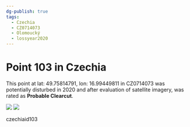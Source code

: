 ```yaml
---
dg-publish: true
tags:
  - Czechia
  - CZ0714073
  - Olomoucký
  - lossyear2020
---
```


# Point 103 in Czechia

This point at lat: 49.75814791, lon: 16.99449811 in CZ0714073 was potentially disturbed in 2020 and after evaluation of satellite imagery, was rated as **Probable Clearcut**.

<div class='juxtapose' data-showcredits='false'>
<img src='https://baserow-backend-production20240528124524339000000001.s3.amazonaws.com/user_files/4B65t4ypDiAhALVtcHUOXSHq87SGkKSi_ac3f70fd75ef03d03c3f3878ae33fa835f8e9b5cd9e417483c2968b4e4594b6f.png' data-label='May 2018' />
<img src='https://baserow-backend-production20240528124524339000000001.s3.amazonaws.com/user_files/Igy1SU3iNwceS45rs9RKGHekCsove2FO_97a380e9e5198d39d0ef2920837d4ca6080d47a7918c0a7a3d79c6dfe847a809.png' data-label='July 2022' />
</div>

czechiaid103